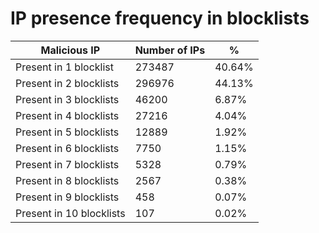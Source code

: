 # IP presence frequency in blocklists
| Malicious IP | Number of IPs | % |
|----|----|----|
| Present in 1 blocklist | 273487 | 40.64% |
| Present in 2 blocklists | 296976 | 44.13% |
| Present in 3 blocklists | 46200 | 6.87% |
| Present in 4 blocklists | 27216 | 4.04% |
| Present in 5 blocklists | 12889 | 1.92% |
| Present in 6 blocklists | 7750 | 1.15% |
| Present in 7 blocklists | 5328 | 0.79% |
| Present in 8 blocklists | 2567 | 0.38% |
| Present in 9 blocklists | 458 | 0.07% |
| Present in 10 blocklists | 107 | 0.02% |
